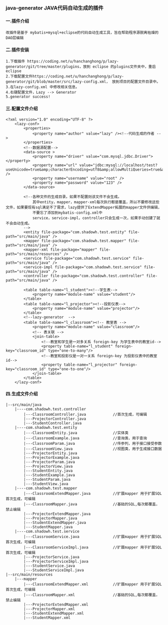 ### java-generator JAVA代码自动生成的插件
#### 一.插件介绍
	改插件是基于 mybatis+mysql+eclipse的代码自动生成工具，旨在帮助程序源脱离枯燥的DAO层编辑
	
#### 二.插件安装
    1.下载插件 https://coding.net/u/hanchanghong/p/lazy-generator/git/tree/master/plugins，放到 eclipse 的plugins文件夹中，重启eclipse
    2.下载配置文件https://coding.net/u/hanchanghong/p/lazy-generator/git/blob/master/src/lazy-config.xml， 放到项目的配置文件目录中。
    3.在lazy-config.xml 中修改相关信息。
    4.右键配置文件，Lazy --> Generator
    5.generator success!

#### 三.配置文件介绍
	<?xml version="1.0" encoding="UTF-8" ?>
	    <lazy-conf>
	    	<properties>
	    		<property name="author" value="lazy" /><!--代码生成的作者 -->
	    	</properties>
	    	<!--数据源配置-->
	    	<data-source >
	    		<property name="driver" value="com.mysql.jdbc.Driver"></property>
	    		<property name="url" value="jdbc:mysql://localhost/test?useUnicode=true&amp;characterEncoding=utf8&amp;allowMultiQueries=true&amp;zeroDateTimeBehavior=convertToNull" />
	    		<property name="username" value="root" />
	    		<property name="password" value="123" />
	    	</data-source>
	    	
	    	<!--各种文件的生成目录。如果不配置则该文件不会生成。
	    		其中entity，mapper，mapper-xml每次执行都是覆盖，所以不要修改这些文件，如果要现有sql满足不了需求，lazy提供了ExtendMapper拓展的mapper文件供编辑，
	    		不要忘了添加到mybatis-config.xml中
	    		service，service-impl，controller只会生成一次，如果手动创建了就不会自动生成。
	    	-->
	    	<entity file-package="com.shadowh.test.entity" file-path="src/main/java" />
	    	<mapper file-package="com.shadowh.test.mapper" file-path="src/main/java" />
	    	<mapper-xml file-package="mapper" file-path="src/main/resources" />
	    	<service file-package="com.shadowh.test.service" file-path="src/main/java" />
	    	<service-impl file-package="com.shadowh.test.service" file-path="src/main/java" />
	    	<controller file-package="com.shadowh.test.controller" file-path="src/main/java" />
	    	
	     	<table table-name="l_student"><!--学生表-->
	    		<property name="module-name" value="student"/>
	    	</table>
	     	<table table-name="l_projector"><!--投影仪表-->
	    		<property name="module-name" value="projector"/>
	    	</table>
	    	<!--lazy-generator  -->
	     	<table table-name="l_classroom"><!-- 教室表 -->
	    		<property name="module-name" value="classroom"/>
	    		<!-- 表关联 -->
	    		<join-table>
	    			<!--教室和学生是一对多关系 foreign-key 为学生表中的教室id-->
	    			<property table-name="l_student" foreign-key="classroom_id" type="one-to-many"/>
	    			<!--教室和投影仪是一对一关系 foreign-key 为投影仪表中的教室id-->
	    			<property table-name="l_projector" foreign-key="classroom_id" type="one-to-one"/>
	    		</join-table>
	    	</table>
	    </lazy-conf>
	    
#### 四.生成文件介绍
    |--src/main/java
        |----com.shadowh.test.controller
            |---ClassroomController.java			//首次生成，可编辑
            |---ProjectorController.java
            |---StudentController.java
        |----com.shadowh.test.entity
            |---ClassroomEntity.java				//实体类
            |---ClassroomExample.java				//查询类，用于查询
            |---ClassroomParam.java					//传参列，用于接口接受参数
            |---ClassroomView.java					//视图类，用于生成接口数据
            |---ProjectorEntity.java
            |---ProjectorExample.java
            |---ProjectorParam.java
            |---ProjectorView.java
            |---StudentEntity.java
            |---StudentExample.java
            |---StudentParam.java
            |---StudentView.java
        |----com.shadowh.test.mapper
            |---ClassroomExtendMapper.java			//扩展mapper 用于扩展SQL 首次生成，可编辑
            |---ClassroomMapper.java				//基础的SQL,每次都覆盖，禁止编辑
            |---ProjectorExtendMapper.java
            |---ProjectorMapper.java
            |---StudentExtendMapper.java
            |---StudentMapper.java
        |----com.shadowh.test.service
            |---ClassroomService.java				//扩展mapper 用于扩展SQL 首次生成，可编辑
            |---ClassroomServiceImpl.java			//扩展mapper 用于扩展SQL 首次生成，可编辑
            |---ProjectorService.java
            |---ProjectorServiceImpl.java
            |---StudentService.java
            |---StudentServiceImpl.java	
    |--src/main/resources
        |---mapper
            |---ClassroomExtendMapper.xml			//扩展mapper 用于扩展SQL 首次生成，可编辑
            |---ClassroomMapper.xml					//基础的SQL,每次都覆盖，禁止编辑
            |---ProjectorExtendMapper.xml
            |---ProjectorMapper.xml
            |---StudentExtendMapper.xml
            |---StudentMapper.xml		 
